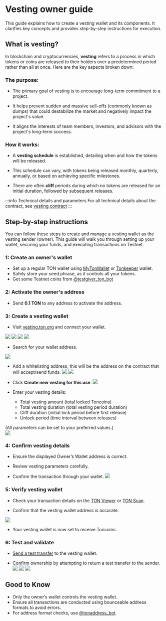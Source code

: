 # Vesting owner guide

This guide explains how to create a vesting wallet and its components. It clarifies key concepts and provides step-by-step instructions for execution.

## What is vesting?

In blockchain and cryptocurrencies, __vesting__ refers to a process in which tokens or coins are released to their holders over a predetermined period rather than all at once. Here are the key aspects broken down:

### The purpose:

- The primary goal of vesting is to encourage long-term commitment to a project.
  
- It helps prevent sudden and massive sell-offs (commonly known as *dumps*) that could destabilize the market and negatively impact the project's value.
  
- It aligns the interests of team members, investors, and advisors with the project's long-term success.

### How it works:

- A __vesting schedule__ is established, detailing when and how the tokens will be released.
  
- This schedule can vary, with tokens being released monthly, quarterly, annually, or based on achieving specific milestones.
  
- There are often __cliff__ periods during which no tokens are released for an initial duration, followed by subsequent releases.

:::info Technical details and parameters
For all technical details about the contract, see [vesting contract](/v3/documentation/smart-contracts/contracts-specs/vesting-contract)
:::

## Step-by-step instructions

You can follow these steps to create and manage a vesting wallet as the vesting sender (owner). This guide will walk you through setting up your wallet, securing your funds, and executing transactions on Testnet.

### 1: Create an owner's wallet

- Set up a regular TON wallet using [MyTonWallet](https://mytonwallet.io/) or [Tonkeeper](https://tonkeeper.com/) wallet.       
- Safely store your seed phrase, as it controls all your tokens.
- Get some Testnet coins from [@testgiver_ton_bot](https://t.me/testgiver_ton_bot)

### 2: Activate the owner's address
 
- Send **0.1 TON** to any address to activate the address.
    
### 3: Create a vesting wallet

-   Visit [vesting.ton.org](https://vesting.ton.org/?testnet=true#) and connect your wallet.

![](/img/tutorials/vesting/connect-owner-wallet-1.png)
![](/img/tutorials/vesting/connect-owner-wallet-2.png)
![](/img/tutorials/vesting/connect-owner-wallet-3.png)
![](/img/tutorials/vesting/connect-owner-wallet-4.png)
    
- Search for your wallet address.

![](/img/tutorials/vesting/search-owner-address.png)
 
- Add a whitelisting address; this will be the address on the contract that will accept/send funds.
 ![](/img/tutorials/vesting/add-whitelist-address.png)
  ![](/img/tutorials/vesting/add-whitelist-address-2.png)
 
- Click __Create new vesting for this use__.
![](/img/tutorials/vesting/create-new-vesting.png)
    
- Enter your vesting details:
    
    - Total vesting amount  (total locked Toncoins)
    - Total vesting duration (total vesting period duration)
    - Cliff duration (initial lock period before first release)
    - Unlock period (time interval between releases)

(All parameters can be set to your preferred values.)      
![](/img/tutorials/vesting/create-new-vesting-2.png)   

### 4: Confirm vesting details

- Ensure the displayed Owner’s Wallet address is correct.
    
- Review vesting parameters carefully.
    
- Confirm the transaction through your wallet.
![](/img/tutorials/vesting/confirm-creation.png) 

### 5: Verify vesting wallet

- Check your transaction details on the [TON Viewer](https://testnet.tonviewer.com) or [TON Scan](https://testnet.tonscan.org).
    
- Confirm that the vesting wallet address is accurate.
    
![](/img/tutorials/vesting/created-wallet.png) 

- Your vesting wallet is now set to receive Toncoins.

### 6: Test and validate

- [Send a test transfer](/v3/guidelines/dapps/tutorials/vesting-examples/vesting-recipient-guide) to the vesting wallet.
    
- Confirm ownership by attempting to return a test transfer to the sender.
![](/img/tutorials/vesting/sending-from-vesting.png) 
![](/img/tutorials/vesting/sending-from-vesting-2.png)
![](/img/tutorials/vesting/sending-from-vesting.png)   

## Good to Know

- Only the owner’s wallet controls the vesting wallet.
- Ensure all transactions are conducted using bounceable address formats to avoid errors.
- For address format checks, use [@tonaddress_bot](https://t.me/tonaddress_bot).
